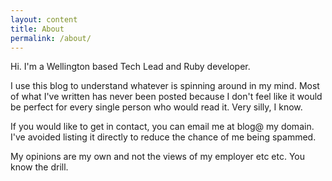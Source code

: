 ```yaml
---
layout: content
title: About
permalink: /about/
---
```


Hi.
I'm a Wellington based Tech Lead and Ruby developer.

I use this blog to understand whatever is spinning around in my mind.
Most of what I've written has never been posted because I don't feel like it would be perfect for every single person who would read it.
Very silly, I know.

If you would like to get in contact, you can email me at blog@ my domain.
I've avoided listing it directly to reduce the chance of me being spammed.

My opinions are my own and not the views of my employer etc etc.
You know the drill.